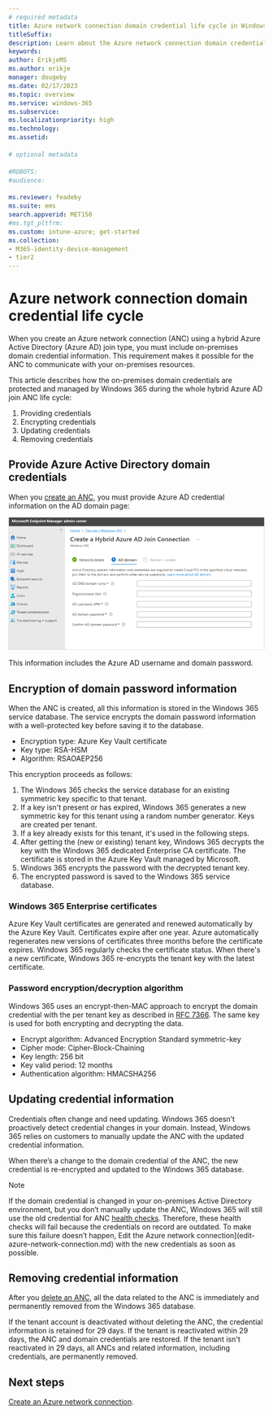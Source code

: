 ```yaml
---
# required metadata
title: Azure network connection domain credential life cycle in Windows 365
titleSuffix:
description: Learn about the Azure network connection domain credential life cycle in Windows 365.
keywords:
author: ErikjeMS  
ms.author: erikje
manager: dougeby
ms.date: 02/17/2023
ms.topic: overview
ms.service: windows-365
ms.subservice:
ms.localizationpriority: high
ms.technology:
ms.assetid: 

# optional metadata

#ROBOTS:
#audience:

ms.reviewer: feadeby
ms.suite: ems
search.appverid: MET150
#ms.tgt_pltfrm:
ms.custom: intune-azure; get-started
ms.collection:
- M365-identity-device-management
- tier2
---
```


# Azure network connection domain credential life cycle

When you create an Azure network connection (ANC) using a hybrid Azure Active Directory (Azure AD) join type, you must include on-premises domain credential information. This requirement makes it possible for the ANC to communicate with your on-premises resources.

This article describes how the on-premises domain credentials are protected and managed by Windows 365 during the whole hybrid Azure AD join ANC life cycle:

1. Providing credentials
2. Encrypting credentials
3. Updating credentials
4. Removing credentials

## Provide Azure Active Directory domain credentials

When you [create an ANC](create-azure-network-connection.md), you must provide Azure AD credential information on the AD domain page:

![Screenshot of AD domain page](./media/azure-network-connection-domain-credential/azure-ad-page.png)

This information includes the Azure AD username and domain password.

## Encryption of domain password information

When the ANC is created, all this information is stored in the Windows 365 service database. The service encrypts the domain password information with a well-protected key before saving it to the database.

- Encryption type: Azure Key Vault certificate
- Key type: RSA-HSM
- Algorithm: RSAOAEP256

This encryption proceeds as follows:

1. The Windows 365 checks the service database for an existing symmetric key specific to that tenant.
2. If a key isn't present or has expired, Windows 365 generates a new symmetric key for this tenant using a random number generator. Keys are created per tenant.
3. If a key already exists for this tenant, it's used in the following steps.
4. After getting the (new or existing) tenant key, Windows 365 decrypts the key with the Windows 365 dedicated Enterprise CA certificate. The certificate is stored in the Azure Key Vault managed by Microsoft.
5. Windows 365 encrypts the password with the decrypted tenant key.
6. The encrypted password is saved to the Windows 365 service database.

### Windows 365 Enterprise certificates

Azure Key Vault certificates are generated and renewed automatically by the Azure Key Vault. Certificates expire after one year. Azure automatically regenerates new versions of certificates three months before the certificate expires. Windows 365 regularly checks the certificate status. When there's a new certificate, Windows 365 re-encrypts the tenant key with the latest certificate.

### Password encryption/decryption algorithm

Windows 365 uses an encrypt-then-MAC approach to encrypt the domain credential with the per tenant key as described in [RFC 7366](https://www.rfc-editor.org/rfc/rfc7366). The same key is used for both encrypting and decrypting the data.

- Encrypt algorithm: Advanced Encryption Standard symmetric-key
- Cipher mode: Cipher-Block-Chaining
- Key length: 256 bit
- Key valid period: 12 months
- Authentication algorithm: HMACSHA256

## Updating credential information

Credentials often change and need updating. Windows 365 doesn’t proactively detect credential changes in your domain. Instead, Windows 365 relies on customers to manually update the ANC with the updated credential information.

When there’s a change to the domain credential of the ANC, the new credential is re-encrypted and updated to the Windows 365 database.

> [!NOTE]  
> If the domain credential is changed in your on-premises Active Directory environment, but you don’t manually update the ANC, Windows 365 will still use the old credential for ANC [health checks](health-checks.md). Therefore, these health checks will fail because the credentials on record are outdated. To make sure this failure doesn’t happen, Edit the Azure network connection](edit-azure-network-connection.md) with the new credentials as soon as possible.

## Removing credential information

After you [delete an ANC](delete-azure-network-connection.md), all the data related to the ANC is immediately and permanently removed from the Windows 365 database.

If the tenant account is deactivated without deleting the ANC, the credential information is retained for 29 days. If the tenant is reactivated within 29 days, the ANC and domain credentials are restored. If the tenant isn't reactivated in 29 days, all ANCs and related information, including credentials, are permanently removed.

<!-- ########################## -->
## Next steps

[Create an Azure network connection](create-azure-network-connection.md).
